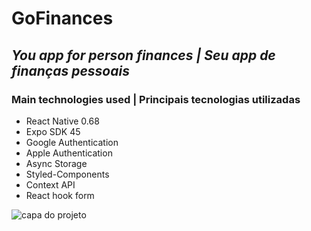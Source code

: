 # GoFinances

## _You app for person finances | Seu app de finanças pessoais_

### Main technologies used | Principais tecnologias utilizadas
 - React Native 0.68
 - Expo SDK 45
 - Google Authentication
 - Apple Authentication
 - Async Storage
 - Styled-Components
 - Context API
 - React hook form

 ![capa do projeto](https://media-exp1.licdn.com/dms/image/C4D22AQHbAvb-7SgyRw/feedshare-shrink_2048_1536/0/1661786117015?e=1664409600&v=beta&t=8yAbfZaC16WYRJyaF8u94s1QK62GRqlXmA3PNNK_VoA)